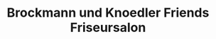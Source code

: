---
title: "Brockmann und Knoedler Friends Friseursalon"
url: /zwickau/brockmann-und-knoedler-friends-friseursalon/
shop: Friseur
---